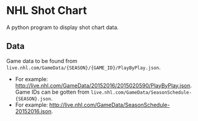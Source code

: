 # NHL Shot Chart
A python program to display shot chart data.

## Data
Game data to be found from `live.nhl.com/GameData/{SEASON}/{GAME_ID}/PlayByPlay.json`. 
* For example: http://live.nhl.com/GameData/20152016/2015020590/PlayByPlay.json. 
Game IDs can be gotten from `live.nhl.com/GameData/SeasonSchedule-{SEASON}.json`. 
* For example: http://live.nhl.com/GameData/SeasonSchedule-20152016.json.

